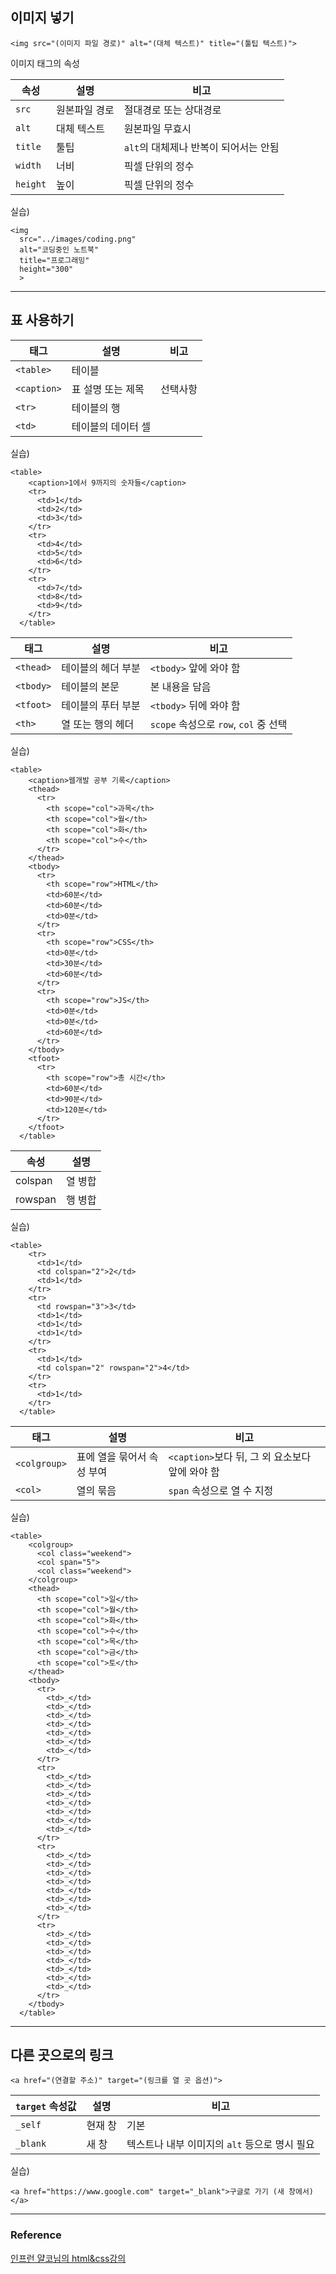 ## 이미지 넣기

```
<img src="(이미지 파일 경로)" alt="(대체 텍스트)" title="(툴팁 텍스트)">
```
이미지 태그의 속성

|속성|설명|비고|
|--|--|--|
|`src`|원본파일 경로|절대경로 또는 상대경로|
|`alt`|대체 텍스트|원본파일 무효시|
|`title`|툴팁|`alt`의 대체제나 반복이 되어서는 안됨|
|`width`|너비|픽셀 단위의 정수|
|`height`|높이|픽셀 단위의 정수|

실습)
```
<img 
  src="../images/coding.png" 
  alt="코딩중인 노트북"
  title="프로그래밍"
  height="300"
  >
```

---

## 표 사용하기

|태그|설명|비고|
|--|--|--|
|`<table>`|테이블||	
|`<caption>`|표 설명 또는 제목|선택사항|
|`<tr>`|테이블의 행||	
|`<td>`|테이블의 데이터 셀||	

실습)
```
<table>
    <caption>1에서 9까지의 숫자들</caption>
    <tr>
      <td>1</td>
      <td>2</td>
      <td>3</td>
    </tr>
    <tr>
      <td>4</td>
      <td>5</td>
      <td>6</td>
    </tr>
    <tr>
      <td>7</td>
      <td>8</td>
      <td>9</td>
    </tr>
  </table>
```

|태그|설명|비고|
|--|--|--|
|`<thead>`|테이블의 헤더 부분|`<tbody>` 앞에 와야 함|
|`<tbody>`|테이블의 본문|본 내용을 담음|
|`<tfoot>`|테이블의 푸터 부분|`<tbody>` 뒤에 와야 함|
|`<th>`|열 또는 행의 헤더|`scope` 속성으로 `row`, `col` 중 선택|

실습)
```
<table>
    <caption>웹개발 공부 기록</caption>
    <thead>
      <tr>
        <th scope="col">과목</th>
        <th scope="col">월</th>
        <th scope="col">화</th>
        <th scope="col">수</th>
      </tr>
    </thead>
    <tbody>
      <tr>
        <th scope="row">HTML</th>
        <td>60분</td>
        <td>60분</td>
        <td>0분</td>
      </tr>
      <tr>
        <th scope="row">CSS</th>
        <td>0분</td>
        <td>30분</td>
        <td>60분</td>
      </tr>
      <tr>
        <th scope="row">JS</th>
        <td>0분</td>
        <td>0분</td>
        <td>60분</td>
      </tr>
    </tbody>
    <tfoot>
      <tr>
        <th scope="row">총 시간</th>
        <td>60분</td>
        <td>90분</td>
        <td>120분</td>
      </tr>
    </tfoot>
  </table>
```

|속성|설명|
|--|--|
|colspan|열 병합|
|rowspan|행 병합|

실습)
```
<table>
    <tr>
      <td>1</td>
      <td colspan="2">2</td>
      <td>1</td>
    </tr>
    <tr>
      <td rowspan="3">3</td>
      <td>1</td>
      <td>1</td>
      <td>1</td>
    </tr>
    <tr>
      <td>1</td>
      <td colspan="2" rowspan="2">4</td>
    </tr>
    <tr>
      <td>1</td>
    </tr>
  </table>
```

|태그|설명|비고|
|--|--|--|
|`<colgroup>`|표에 열을 묶어서 속성 부여|`<caption>`보다 뒤, 그 외 요소보다 앞에 와야 함|
|`<col>`|열의 묶음|`span` 속성으로 열 수 지정|

실습)
```
<table>
    <colgroup>
      <col class="weekend">
      <col span="5">
      <col class="weekend">
    </colgroup>
    <thead>
      <th scope="col">일</th>
      <th scope="col">월</th>
      <th scope="col">화</th>
      <th scope="col">수</th>
      <th scope="col">목</th>
      <th scope="col">금</th>
      <th scope="col">토</th>
    </thead>
    <tbody>
      <tr>
        <td>_</td>
        <td>_</td>
        <td>_</td>
        <td>_</td>
        <td>_</td>
        <td>_</td>
        <td>_</td>
      </tr>
      <tr>
        <td>_</td>
        <td>_</td>
        <td>_</td>
        <td>_</td>
        <td>_</td>
        <td>_</td>
        <td>_</td>
      </tr>
      <tr>
        <td>_</td>
        <td>_</td>
        <td>_</td>
        <td>_</td>
        <td>_</td>
        <td>_</td>
        <td>_</td>
      </tr>
      <tr>
        <td>_</td>
        <td>_</td>
        <td>_</td>
        <td>_</td>
        <td>_</td>
        <td>_</td>
        <td>_</td>
      </tr>
    </tbody>
  </table>
```

---

## 다른 곳으로의 링크

```
<a href="(연결할 주소)" target="(링크를 열 곳 옵션)">
```
|`target` 속성값|설명|비고|
|--|--|--|
|`_self`|현재 창|기본|
|`_blank`|새 창|텍스트나 내부 이미지의 `alt` 등으로 명시 필요|

실습)
```
<a href="https://www.google.com" target="_blank">구글로 가기 (새 창에서)</a>
```


---

### Reference
[인프런 얄코님의 html&css강의](https://www.inflearn.com/course/%EC%A0%9C%EB%8C%80%EB%A1%9C-%ED%8C%8C%EB%8A%94-html-css)
